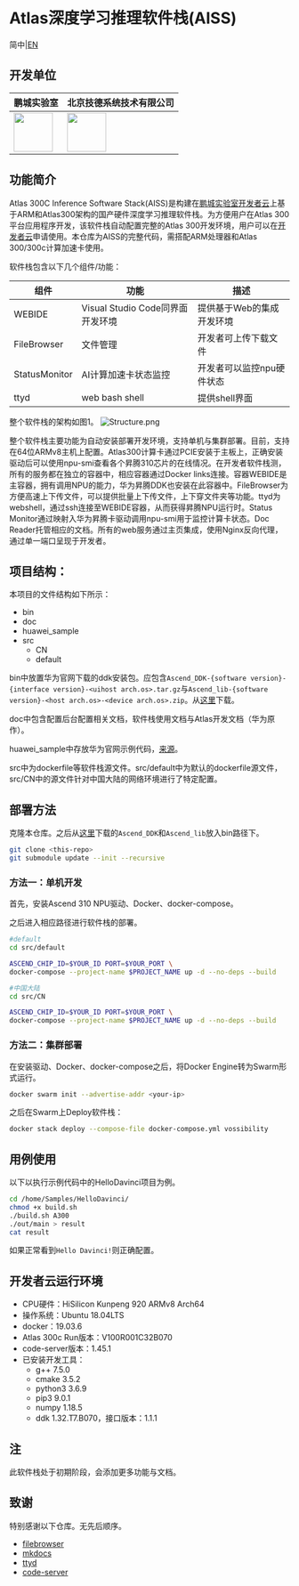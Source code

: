 # Atlas深度学习推理软件栈(AISS)

简中|[EN](Readme.md)

## 开发单位

| 鹏城实验室  |  北京技德系统技术有限公司 |
|---|---|
|<img src="https://dw.pcl.ac.cn/eco-mall/favicon.ico" width="70" height="70" />|  <img src="https://i.loli.net/2020/08/27/rG7SsjcwBMKAENW.png"  height="70" />|

## 功能简介

Atlas 300C Inference Software Stack(AISS)是构建在[鹏城实验室](http://www.pcl.ac.cn/)[开发者云](https://dw.pcl.ac.cn)上基于ARM和Atlas300架构的国产硬件深度学习推理软件栈。为方便用户在Atlas 300平台应用程序开发，该软件栈自动配置完整的Atlas 300开发环境，用户可以在[开发者云](https://dw.pcl.ac.cn/#/soft/deepLearn)申请使用。本仓库为AISS的完整代码，需搭配ARM处理器和Atlas 300/300c计算加速卡使用。

软件栈包含以下几个组件/功能：

| 组件  |  功能 | 描述 |
|---|---|---|
|WEBIDE  | Visual Studio Code同界面开发环境  | 提供基于Web的集成开发环境|
|FileBrowser|文件管理|开发者可上传下载文件 |
|StatusMonitor|AI计算加速卡状态监控|开发者可以监控npu硬件状态 |
|ttyd|web bash shell|提供shell界面 |

整个软件栈的架构如图1。
![Structure.png](https://i.loli.net/2020/08/21/yjWp1n68NQZLxhc.png)

整个软件栈主要功能为自动安装部署开发环境，支持单机与集群部署。目前，支持在64位ARMv8主机上配置。Atlas300计算卡通过PCIE安装于主板上，正确安装驱动后可以使用npu-smi查看各个昇腾310芯片的在线情况。在开发者软件栈测，所有的服务都在独立的容器中，相应容器通过Docker links连接。容器WEBIDE是主容器，拥有调用NPU的能力，华为昇腾DDK也安装在此容器中。FileBrowser为方便高速上下传文件，可以提供批量上下传文件，上下穿文件夹等功能。ttyd为webshell，通过ssh连接至WEBIDE容器，从而获得昇腾NPU运行时。Status Monitor通过映射入华为昇腾卡驱动调用npu-smi用于监控计算卡状态。Doc Reader托管相应的文档。所有的web服务通过主页集成，使用Nginx反向代理，通过单一端口呈现于开发者。

## 项目结构：

本项目的文件结构如下所示：
* bin
* doc
* huawei_sample
* src
    * CN
    * default

bin中放置华为官网下载的ddk安装包。应包含`Ascend_DDK-{software version}-{interface version}-<uihost arch.os>.tar.gz`与`Ascend_lib-{software version}-<host arch.os>-<device arch.os>.zip`。从[这里](https://support.huawei.com/enterprisesearch/ebgSearch#keyword=Ascend_DDK&lang=zh&outside=0&searchCount=1&searchType=searchAll&type=searchAll)下载。

doc中包含配置后台配置相关文档，软件栈使用文档与Atlas开发文档（华为原作）。

huawei_sample中存放华为官网示例代码，[来源](https://gitee.com/HuaweiAtlas/samples/tree/master)。

src中为dockerfile等软件栈源文件。src/default中为默认的dockerfile源文件，src/CN中的源文件针对中国大陆的网络环境进行了特定配置。

## 部署方法

克隆本仓库。之后从[这里](https://support.huawei.com/enterprisesearch/ebgSearch#keyword=Ascend_DDK&lang=zh&outside=0&searchCount=1&searchType=searchAll&type=searchAll)下载的`Ascend_DDK`和`Ascend_lib`放入bin路径下。

```bash
git clone <this-repo>
git submodule update --init --recursive
```

### 方法一：单机开发

首先，安装Ascend 310 NPU驱动、Docker、docker-compose。

<!-- 可以通过此src/check_env.sh脚本 -->

之后进入相应路径进行软件栈的部署。

```bash
#default
cd src/default

ASCEND_CHIP_ID=$YOUR_ID PORT=$YOUR_PORT \
docker-compose --project-name $PROJECT_NAME up -d --no-deps --build

#中国大陆
cd src/CN

ASCEND_CHIP_ID=$YOUR_ID PORT=$YOUR_PORT \
docker-compose --project-name $PROJECT_NAME up -d --no-deps --build
```
### 方法二：集群部署
在安装驱动、Docker、docker-compose之后，将Docker Engine转为Swarm形式运行。

```bash
docker swarm init --advertise-addr <your-ip>
```

之后在Swarm上Deploy软件栈：

```bash
docker stack deploy --compose-file docker-compose.yml vossibility
```

## 用例使用

以下以执行示例代码中的HelloDavinci项目为例。

```bash
cd /home/Samples/HelloDavinci/
chmod +x build.sh
./build.sh A300
./out/main > result
cat result
```

如果正常看到`Hello Davinci!`则正确配置。

## 开发者云运行环境

* CPU硬件：HiSilicon Kunpeng 920 ARMv8 Arch64
* 操作系统：Ubuntu 18.04LTS
* docker：19.03.6
* Atlas 300c Run版本：V100R001C32B070
* code-server版本：1.45.1
* 已安装开发工具：
    * g++ 7.5.0
    * cmake 3.5.2
    * python3 3.6.9
    * pip3 9.0.1
    * numpy 1.18.5
    * ddk 1.32.T7.B070，接口版本：1.1.1

## 注

此软件栈处于初期阶段，会添加更多功能与文档。

## 致谢

特别感谢以下仓库。无先后顺序。

* [filebrowser](https://github.com/filebrowser/filebrowser)
* [mkdocs](https://github.com/mkdocs/mkdocs)
* [ttyd](https://github.com/tsl0922/ttyd)
* [code-server](https://github.com/cdr/code-server)
